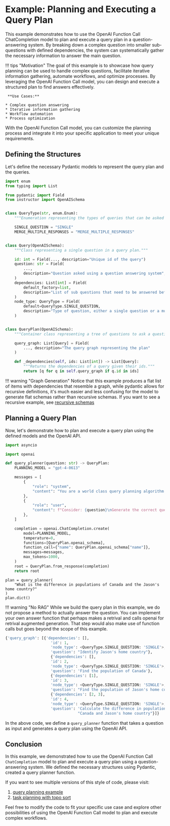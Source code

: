 # Example: Planning and Executing a Query Plan

This example demonstrates how to use the OpenAI Function Call ChatCompletion model to plan and execute a query plan in a question-answering system. By breaking down a complex question into smaller sub-questions with defined dependencies, the system can systematically gather the necessary information to answer the main question.

!!! tips "Motivation"
    The goal of this example is to showcase how query planning can be used to handle complex questions, facilitate iterative information gathering, automate workflows, and optimize processes. By leveraging the OpenAI Function Call model, you can design and execute a structured plan to find answers effectively.
    
     **Use Cases:**

    * Complex question answering
    * Iterative information gathering
    * Workflow automation
    * Process optimization

With the OpenAI Function Call model, you can customize the planning process and integrate it into your specific application to meet your unique requirements.

## Defining the Structures

Let's define the necessary Pydantic models to represent the query plan and the queries.

```python
import enum
from typing import List

from pydantic import Field
from instructor import OpenAISchema


class QueryType(str, enum.Enum):
    """Enumeration representing the types of queries that can be asked to a question answer system."""

    SINGLE_QUESTION = "SINGLE"
    MERGE_MULTIPLE_RESPONSES = "MERGE_MULTIPLE_RESPONSES"


class Query(OpenAISchema):
    """Class representing a single question in a query plan."""

    id: int = Field(..., description="Unique id of the query")
    question: str = Field(
        ...,
        description="Question asked using a question answering system",
    )
    dependencies: List[int] = Field(
        default_factory=list,
        description="List of sub questions that need to be answered before asking this question",
    )
    node_type: QueryType = Field(
        default=QueryType.SINGLE_QUESTION,
        description="Type of question, either a single question or a multi-question merge",
    )


class QueryPlan(OpenAISchema):
    """Container class representing a tree of questions to ask a question answering system."""

    query_graph: List[Query] = Field(
        ..., description="The query graph representing the plan"
    )

    def _dependencies(self, ids: List[int]) -> List[Query]:
        """Returns the dependencies of a query given their ids."""
        return [q for q in self.query_graph if q.id in ids]
```

!!! warning "Graph Generation"
    Notice that this example produces a flat list of items with dependencies that resemble a graph, while pydantic allows for recursive definitions, it's much easier and less confusing for the model to generate flat schemas rather than recursive schemas. If you want to see a recursive example, see [recursive schemas](recursive.md)

## Planning a Query Plan

Now, let's demonstrate how to plan and execute a query plan using the defined models and the OpenAI API.

```python
import asyncio

import openai

def query_planner(question: str) -> QueryPlan:
    PLANNING_MODEL = "gpt-4-0613"

    messages = [
        {
            "role": "system",
            "content": "You are a world class query planning algorithm capable ofbreaking apart questions into its dependency queries such that the answers can be used to inform the parent question. Do not answer the questions, simply provide a correct compute graph with good specific questions to ask and relevant dependencies. Before you call the function, think step-by-step to get a better understanding of the problem.",
        },
        {
            "role": "user",
            "content": f"Consider: {question}\nGenerate the correct query plan.",
        },
    ]

    completion = openai.ChatCompletion.create(
        model=PLANNING_MODEL,
        temperature=0,
        functions=[QueryPlan.openai_schema],
        function_call={"name": QueryPlan.openai_schema["name"]},
        messages=messages,
        max_tokens=1000,
    )
    root = QueryPlan.from_response(completion)
    return root
```


```
plan = query_planner(
    "What is the difference in populations of Canada and the Jason's home country?"
)
plan.dict()
```

!!! warning "No RAG"
    While we build the query plan in this example, we do not propose a method to actually answer the question. You can implement your own answer function that perhaps makes a retrival and calls openai for retrival augmented generation. That step would also make use of function calls but goes beyond the scope of this example.

```python
{'query_graph': [{'dependencies': [],
                    'id': 1,
                    'node_type': <QueryType.SINGLE_QUESTION: 'SINGLE'>,
                    'question': "Identify Jason's home country"},
                    {'dependencies': [],
                    'id': 2,
                    'node_type': <QueryType.SINGLE_QUESTION: 'SINGLE'>,
                    'question': 'Find the population of Canada'},
                    {'dependencies': [1],
                    'id': 3,
                    'node_type': <QueryType.SINGLE_QUESTION: 'SINGLE'>,
                    'question': "Find the population of Jason's home country"},
                    {'dependencies': [2, 3],
                    'id': 4,
                    'node_type': <QueryType.SINGLE_QUESTION: 'SINGLE'>,
                    'question': 'Calculate the difference in populations between '
                                "Canada and Jason's home country"}]} 
```

In the above code, we define a `query_planner` function that takes a question as input and generates a query plan using the OpenAI API.

## Conclusion

In this example, we demonstrated how to use the OpenAI Function Call `ChatCompletion` model to plan and execute a query plan using a question-answering system. We defined the necessary structures using Pydantic, created a query planner function. 

If you want to see multiple versions of this style of code, please visit:

1. [query planning example](https://github.com/jxnl/instructor/blob/main/examples/query_planner_execution/query_planner_execution.py)
2. [task planning with topo sort](https://github.com/jxnl/instructor/blob/main/examples/task_planner/task_planner_topological_sort.py)

Feel free to modify the code to fit your specific use case and explore other possibilities of using the OpenAI Function Call model to plan and execute complex workflows.